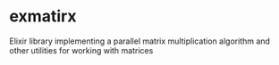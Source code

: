 # exmatirx
Elixir library implementing a parallel matrix multiplication algorithm and other utilities for working with matrices
